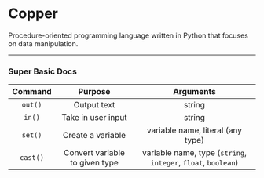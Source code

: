 # Copper
Procedure-oriented programming language written in Python that focuses on data manipulation.

---

### Super Basic Docs
| Command | Purpose | Arguments |
| :-------: | :-------: | :---------: |
| `out()` | Output text | string |
| `in()` | Take in user input | string |
| `set()` | Create a variable | variable name, literal (any type) |
| `cast()` | Convert variable to given type | variable name, type (`string`, `integer`, `float`, `boolean`) |
